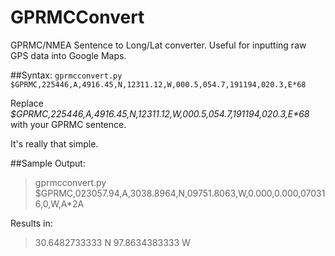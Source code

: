 # GPRMCConvert
GPRMC/NMEA Sentence to Long/Lat converter. Useful for inputting raw GPS data into Google Maps.

##Syntax:
`gprmcconvert.py $GPRMC,225446,A,4916.45,N,12311.12,W,000.5,054.7,191194,020.3,E*68`

Replace _$GPRMC,225446,A,4916.45,N,12311.12,W,000.5,054.7,191194,020.3,E*68_ with your GPRMC sentence.

It's really that simple.

##Sample Output:
>gprmcconvert.py $GPRMC,023057.94,A,3038.8964,N,09751.8063,W,0.000,0.000,070316,0,W,A*2A

Results in:

>30.6482733333 N 97.8634383333 W
